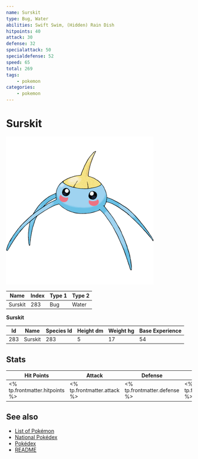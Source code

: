 ```yaml
---
name: Surskit
type: Bug, Water
abilities: Swift Swim, (Hidden) Rain Dish
hitpoints: 40
attack: 30
defense: 32
specialattack: 50
specialdefense: 52
speed: 65
total: 269
tags:
    - pokemon
categories:
    - pokemon
---
```


# Surskit


![Surskit](images/283.png)

| **Name** | **Index** | **Type 1** | **Type 2** |
|----|----|----|----|
| Surskit | 283 | Bug | Water  |

**Surskit** 




| **Id** | **Name** | **Species Id** | **Height dm** | **Weight hg** | **Base Experience** |
|--------|----------|----------------|------------|------------|---------------------|
| 283 | Surskit | 283 | 5 | 17 | 54 |



## Stats

| **Hit Points** | **Attack** | **Defense** | **Special Attack** | **Special Defense** | **Speed** | **Total** |
|----------------|------------|-------------|--------------------|---------------------|-----------|-----------|
| <% tp.frontmatter.hitpoints %> | <% tp.frontmatter.attack %> | <% tp.frontmatter.defense %> | <% tp.frontmatter.specialattack %> | <% tp.frontmatter.specialdefense %> | <% tp.frontmatter.speed %> | <% tp.frontmatter.total %> |

## See also

- [List of Pokémon](../pokemon.md)
- [National Pokédex](../national_pokedex.md)
- [Pokédex](../pokedex.md)
- [README](../README.md)

